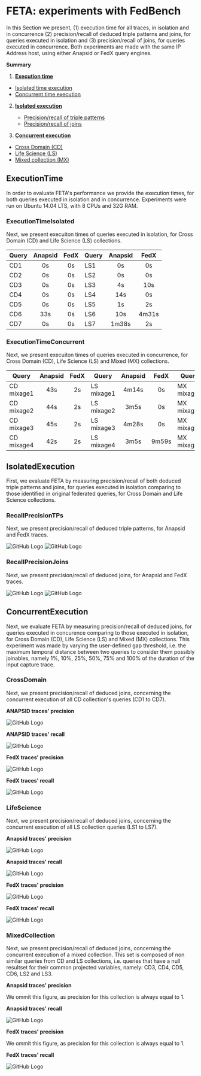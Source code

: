 # FETA: experiments with FedBench

In this Section we present, (1) execution time for all traces, in isolation and in concurrence (2) precision/recall of deduced triple patterns and joins, for queries executed in isolation and (3) precision/recall of joins, for queries executed in concurrence. Both experiments are made with the same IP Address host, using either Anapsid or FedX query engines.

**Summary**

1.   [**Execution time**](https://github.com/coumbaya/feta/blob/master/experiments_with_fedbench.md#executiontime)
   * [Isolated time execution](https://github.com/coumbaya/feta/blob/master/experiments_with_fedbench.md#executiontimeisolated)
   * [Concurrent time execution](https://github.com/coumbaya/feta/blob/master/experiments_with_fedbench.md#executiontimeconcurrent)

2. [**Isolated execution**](https://github.com/coumbaya/feta/blob/master/experiments_with_fedbench.md#isolatedexecution)
   * [Precision/recall of triple patterns](https://github.com/coumbaya/feta/blob/master/experiments_with_fedbench.md#recallprecisiontps)
   * [Precision/recall of joins](https://github.com/coumbaya/feta/blob/master/experiments_with_fedbench.md#recallprecisionjoins)

3.  [**Concurrent execution**](https://github.com/coumbaya/feta/blob/master/experiments_with_fedbench.md#concurrentexecution)
   * [Cross Domain (CD)](https://github.com/coumbaya/feta/blob/master/experiments_with_fedbench.md#crossdomain)
   * [Life Science (LS)](https://github.com/coumbaya/feta/blob/master/experiments_with_fedbench.md#lifescience)
   * [Mixed collection (MX)](https://github.com/coumbaya/feta/blob/master/experiments_with_fedbench.md#mixedcollection)

## ExecutionTime

In order to evaluate FETA's performance we provide the execution times, for both queries executed in isolation and in concurrence. Experiments were run on Ubuntu 14.04 LTS, with 8 CPUs and 32G RAM.

### ExecutionTimeIsolated

Next, we present execuiton times of queries executed in isolation, for Cross Domain (CD) and Life Science (LS) collections.

| Query         | Anapsid    | FedX  | Query         | Anapsid    | FedX  |
| ------------- |:----------:|:-----:| ------------- |:----------:|:-----:|
| CD1           |0s          |0s     | LS1           |0s          |0s     |
| CD2           |0s          |0s     | LS2           |0s          |0s     |
| CD3           |0s          |0s     | LS3           |4s          |10s    |
| CD4           |0s          |0s     | LS4           |14s         |0s     |
| CD5           |0s          |0s     | LS5           |1s          |2s     |
| CD6           |33s         |0s     | LS6           |10s         |4m31s  |
| CD7           |0s          |0s     | LS7           |1m38s       |2s     |

### ExecutionTimeConcurrent

Next, we present execuiton times of queries executed in concurrence, for Cross Domain (CD), Life Science (LS) and Mixed (MX) collections.

| Query         | Anapsid    | FedX  | Query         | Anapsid    | FedX  | Query         | Anapsid    | FedX  |
| ------------- |:----------:|:-----:| ------------- |:----------:|:-----:| ------------- |:----------:|:-----:|
| CD mixage1    |43s         |2s     | LS mixage1    |4m14s       |0s     | MX mixage1    |54s         |17s    |
| CD mixage2    |44s         |2s     | LS mixage2    |3m5s        |0s     | MX mixage2    |47s         |17s    |
| CD mixage3    |45s         |2s     | LS mixage3    |4m28s       |0s     | MX mixage3    |48s         |17s    |
| CD mixage4    |42s         |2s     | LS mixage4    |3m5s        |9m59s  | MX mixage4    |48s         |15s    |


## IsolatedExecution

First, we evaluate FETA by measuring precision/recall of both deduced triple patterns and joins, for queries executed in isolation comparing to those identified in original federated queries, for Cross Domain and Life Science collections.

### RecallPrecisionTPs

Next, we present precision/recall of deduced triple patterns, for Anapsid and FedX traces.

![GitHub Logo](https://github.com/coumbaya/feta/blob/master/experiments_with_fedbench/execution_figures/precision_triple_patterns_per_query.PNG)
![GitHub Logo](https://github.com/coumbaya/feta/blob/master/experiments_with_fedbench/execution_figures/recall_triple_patterns_per_query.PNG)

### RecallPrecisionJoins

Next, we present precision/recall of deduced joins, for Anapsid and FedX traces.

![GitHub Logo](https://github.com/coumbaya/feta/blob/master/experiments_with_fedbench/execution_figures/precision_joins_per_query.PNG)
![GitHub Logo](https://github.com/coumbaya/feta/blob/master/experiments_with_fedbench/execution_figures/recall_joins_per_query.PNG)


## ConcurrentExecution

Next, we evaluate FETA by measuring precision/recall of deduced joins, for queries executed in concurence comparing to those executed in isolation, for Cross Domain (CD), Life Science (LS) and Mixed (MX) collections. This experiment was made by varying the user-defined gap threshold, i.e. the maximum temporal distance between two queries to consider them possibly joinables, namely 1%, 10%, 25%, 50%, 75% and 100% of the duration of the input capture trace.

### CrossDomain

Next, we present precision/recall of deduced joins, concerning the concurrent execution of all CD collection's queries (CD1 to CD7).

**ANAPSID traces' precision**

![GitHub Logo](https://github.com/coumbaya/feta/blob/master/experiments_with_fedbench/execution_figures/anapsid_precision_cd.PNG)

**ANAPSID traces' recall**

![GitHub Logo](https://github.com/coumbaya/feta/blob/master/experiments_with_fedbench/execution_figures/anapsid_recall_cd.PNG)


**FedX traces' precision**

![GitHub Logo](https://github.com/coumbaya/feta/blob/master/experiments_with_fedbench/execution_figures/fedx_precision_cd.PNG)

**FedX traces' recall**

![GitHub Logo](https://github.com/coumbaya/feta/blob/master/experiments_with_fedbench/execution_figures/fedx_recall_cd.PNG)

### LifeScience

Next, we present precision/recall of deduced joins, concerning the concurrent execution of all LS collection queries (LS1 to LS7).

**Anapsid traces' precision**

![GitHub Logo](https://github.com/coumbaya/feta/blob/master/experiments_with_fedbench/execution_figures/anapsid_precision_ls.PNG)

**Anapsid traces' recall**

![GitHub Logo](https://github.com/coumbaya/feta/blob/master/experiments_with_fedbench/execution_figures/anapsid_recall_ls.PNG)


**FedX traces' precision**

![GitHub Logo](https://github.com/coumbaya/feta/blob/master/experiments_with_fedbench/execution_figures/fedx_precision_ls.PNG)

**FedX traces' recall**

![GitHub Logo](https://github.com/coumbaya/feta/blob/master/experiments_with_fedbench/execution_figures/fedx_recall_ls.PNG)

### MixedCollection

Next, we present precision/recall of deduced joins, concerning the concurrent execution of a mixed collection. This set is composed of non similar queries from CD and LS collections, i.e. queries that have a null resultset for their common projected variables, namely: CD3, CD4, CD5, CD6, LS2 and LS3.

**Anapsid traces' precision**

We ommit this figure, as precision for this collection is always equal to 1.

**Anapsid traces' recall**

![GitHub Logo](https://github.com/coumbaya/feta/blob/master/experiments_with_fedbench/execution_figures/anapsid_recall_mx.PNG)


**FedX traces' precision**

We ommit this figure, as precision for this collection is always equal to 1.

**FedX traces' recall**

![GitHub Logo](https://github.com/coumbaya/feta/blob/master/experiments_with_fedbench/execution_figures/fedx_recall_mx.PNG)
